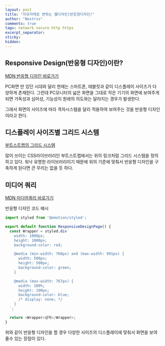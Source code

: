 ```yaml
---
layout: post
title: "자유자재로 변하는 웹디자인(반응형디자인)"
author: "Nostrss"
comments: true
tags: network secure http https
excerpt_separator:
sticky:
hidden:
---
```


## Responsive Design(반응형 디자인)이란? 
[MDN 반응형 디자인 바로가기](https://developer.mozilla.org/ko/docs/Learn/CSS/CSS_layout/Responsive_Design)

PC화면 만 있던 시대와 달리 현재는 스마트폰, 태블릿과 같이 디스플레이 사이즈가 다양하게 존재한다. 그런데 PC모니터의 넓은 화면을 그대로 작은 기기의 화면에 보여주게 되면 가독성과 심미성, 기능성이 원래의 의도와는 달라지는 경우가 발생한다.

그래서 화면의 사이즈에 따라 격자시스템을 달리 적용하여 보여주는 것을 반응형 디자인이라고 한다. 

## 디스플레이 사이즈별 그리드 시스템
[부트스트랩의 그리드 시스템](http://bootstrapk.com/css/#grid-options)

많이 쓰이는 CSS라이브러리인 부트스트랩에서는 위의 링크처럼 그리드 시스템을 정의하고 있다. 워낙 유명한 라이브러리이기 때문에 위의 기준에 맞춰서 반응형 디자인을 구축하게 된다면 큰 무리는 없을 듯 하다.

## 미디어 쿼리 
[MDN 미디어쿼리 바로가기](https://developer.mozilla.org/ko/docs/Web/CSS/@media)

반응형 디자인 코드 예시
```javascript
import styled from '@emotion/styled';

export default function ResponsiveDesignPage() {
  const Wrapper = styled.div`
    width: 1000px;
    height: 1000px;
    background-color: red;

    @media (min-width: 768px) and (max-width: 991px) {
      width: 500px;
      height: 500px;
      background-color: green;
    }

    @media (max-width: 767px) {
      width: 100%;
      height: 100px;
      background-color: blue;
      /* display: none; */
    }
  `;

  return <Wrapper>상자</Wrapper>;
}
```
위와 같이 반응형 디자인을 할 경우 다양한 사이즈의 디스플레이에 맞춰서 화면을 보여 줄수 있는 장점이 있다.



